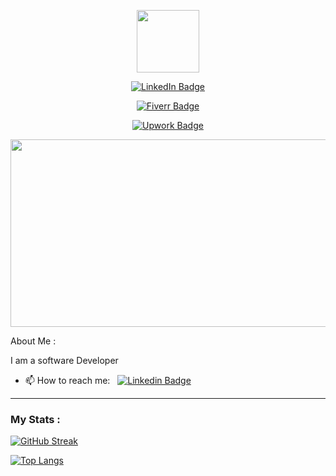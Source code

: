 <p align="center"><img src="https://media.giphy.com/media/M9gbBd9nbDrOTu1Mqx/giphy.gif" width="100"/></p>
<div id="badges" align="center">
<p>
  <a href="www.linkedin.com/in/kenzo-coenaerts-a27150135"><img src="https://img.shields.io/badge/LinkedIn-blue?style=for-the-badge&logo=linkedin&logoColor=white"  alt="LinkedIn Badge"></a>
</p>

<p>
  <a href="https://www.fiverr.com/kenzocoenaerts?public_mode=true"><img src="https://img.shields.io/badge/fiverr-green?style=for-the-badge&logo=fiverr&logoColor=white"  alt="Fiverr Badge"></a>
</p>

<p>
  <a href="https://www.upwork.com/freelancers/~01220c98cb10bb683a?viewMode=1"><img src="https://img.shields.io/badge/upwork-darkgreen?style=for-the-badge&logo=upwork&logoColor=white"  alt="Upwork Badge"></a>
</p>
</div>
  
<p align="center"><img src="https://media.giphy.com/media/26tn33aiTi1jkl6H6/giphy.gif" width="600" height="300"  /></p>

About Me :

I am a software Developer
- 📫 How to reach me: &nbsp; [![Linkedin Badge](https://img.shields.io/badge/-kakbar-blue?style=flat&logo=Linkedin&logoColor=white)](https://www.linkedin.com/in/kakbar)

---

### My Stats :
[![GitHub Streak](http://github-readme-streak-stats.herokuapp.com?user=itsZed0&theme=dark&background=000000)](https://git.io/streak-stats)

[![Top Langs](https://github-readme-stats.vercel.app/api/top-langs/?username=itsZed0&layout=compact&theme=vision-friendly-dark)](https://github.com/anuraghazra/github-readme-stats)
